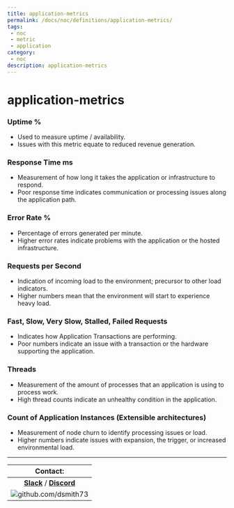 ```yaml
---
title: application-metrics
permalink: /docs/noc/definitions/application-metrics/
tags: 
 - noc
 - metric
 - application
category:
 - noc
description: application-metrics
---
```


# application-metrics  

### Uptime %  
  *	Used to measure uptime / availability.  
  *	Issues with this metric equate to reduced revenue generation.  
  
### Response Time ms  
  *	Measurement of how long it takes the application or infrastructure to respond.  
  *	Poor response time indicates communication or processing issues along the application path.  
  
### Error Rate %  
  *	Percentage of errors generated per minute.  
  *	Higher error rates indicate problems with the application or the hosted infrastructure.  
  
### Requests per Second  
  *	Indication of incoming load to the environment; precursor to other load indicators.  
  *	Higher numbers mean that the environment will start to experience heavy load.  
  
### Fast, Slow, Very Slow, Stalled, Failed Requests  
  *	Indicates how Application Transactions are performing.  
  *	Poor numbers indicate an issue with a transaction or the hardware supporting the application.  
  
### Threads  
  *	Measurement of the amount of processes that an application is using to process work.  
  *	High thread counts indicate an unhealthy condition in the application.  
  
### Count of Application Instances (Extensible architectures)  
  *	Measurement of node churn to identify processing issues or load.  
  *	Higher numbers indicate issues with expansion, the trigger, or increased environmental load.  


---


| Contact: |
| :---------: |
| **[Slack](https://101101workspace.slack.com/archives/D012ESWSXHQ "dsmith73 on 101101 workspace")**  / **[Discord](https://discord.gg/RmzVNzx)** |
| ![github.com/dsmith73](https://avatars1.githubusercontent.com/u/44279121?s=60&u=7a933a33b51505f9d6435eeffae1c8156a47dc77&v=4 "github.com/dsmith73") |
